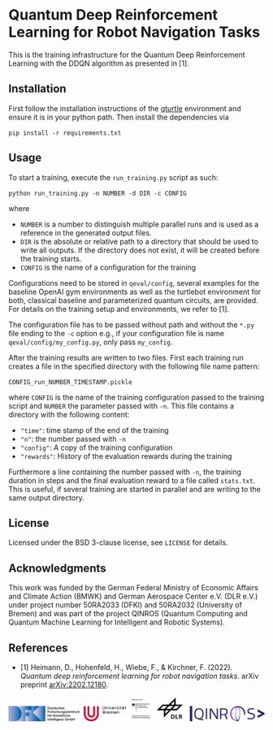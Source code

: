 # Quantum Deep Reinforcement Learning for Robot Navigation Tasks

This is the training infrastructure for the Quantum Deep Reinforcement Learning with the DDQN
algorithm as presented in [1].

## Installation
First follow the installation instructions of the
[qturtle](https://github.com/dfki-ric-quantum/qdrl-turtlebot-env) environment and ensure it is
in your python path. Then install the dependencies via

```
pip install -r requirements.txt
```

## Usage

To start a training, execute the `run_training.py` script as such:
```
python run_training.py -n NUMBER -d DIR -c CONFIG
```
where

* `NUMBER` is a number to distinguish multiple parallel runs and is used as a reference in the
  generated output files.
* `DIR` is the absolute or relative path to a directory that should be used to write all outputs. If
  the directory does not exist, it will be created before the training starts.
* `CONFIG` is the name of a configuration for the training

Configurations need to be stored in `qeval/config`, several examples for the baseline OpenAI gym
environments as well as the turtlebot environment for both, classical baseline and parameterized
quantum circuits, are provided. For details on the training setup and environments, we refer to [1].

The configuration file has to be passed without path and without the `*.py` file ending to the `-c`
option e.g., if your configuration file is name `qeval/config/my_config.py`, only pass `my_config`.

After the training results are written to two files. First each training run creates a file in the
specified directory with the following file name pattern:
```
CONFIG_run_NUMBER_TIMESTAMP.pickle
```
where `CONFIG` is the name of the training configuration passed to the training script and `NUMBER`
the parameter passed with `-n`. This file contains a directory with the following content:

* `"time"`: time stamp of the end of the training
* `"n"`: the number passed with `-n`
* `"config"`: A copy of the training configuration
* `"rewards"`: History of the evaluation rewards during the training

Furthermore a line containing the number passed with `-n`, the training duration in steps and the
final evaluation reward to a file called `stats.txt`. This is useful, if several training are
started in parallel and are writing to the same output directory.

## License
Licensed under the BSD 3-clause license, see `LICENSE` for details.

## Acknowledgments
This work was funded by the German Federal Ministry of Economic Affairs and Climate Action (BMWK)
and German Aerospace Center e.V. (DLR e.V.) under project number 50RA2033 (DFKI) and 50RA2032
(University of Bremen) and was part of the project QINROS (Quantum Computing and Quantum Machine
Learning for Intelligent and Robotic Systems).

## References
* [1] Heimann, D., Hohenfeld, H., Wiebe, F., & Kirchner, F. (2022). *Quantum deep reinforcement learning for robot navigation tasks*. arXiv preprint [arXiv:2202.12180](https://arxiv.org/abs/2202.12180).

<a href="https://robotik.dfki-bremen.de/en/"><img src="doc/img/DFKI.jpg" height="30px" /></a>
<a href="https://www.uni-bremen.de/en/"><img src="doc/img/uhb.png" height="30px" /></a>
<a href="https://www.bmwk.de/"><img src="doc/img/bmwk.png" height="50px" /></a>
<a href="https://www.dlr.de/"><img src="doc/img/DLR.jpg" height="50px" /></a>
<img src="doc/img/qinros.png" height="30px" />
